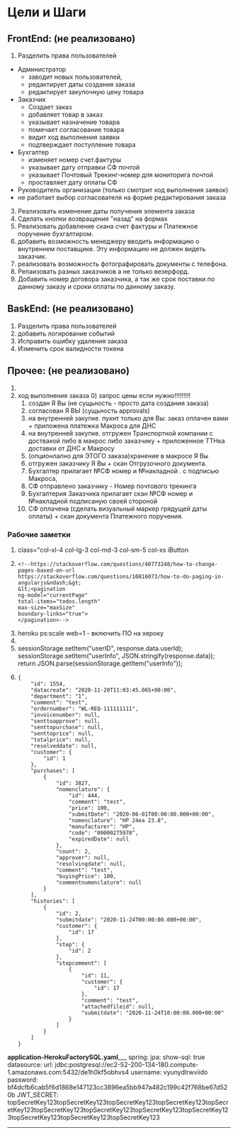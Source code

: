 # Цели и Шаги
## FrontEnd: (не реализовано)
1.  Разделить права пользователей
 - Администратор 
    - заводит новых пользователей, 
    - редактирует даты создания заказа
    - редактирует закупочную цену товара
 - Заказчик
    - Создает заказ
    - добавляет товар в заказ
    - указывает назначение товара
    - помечает согласование товара
    - видит ход выполнения заявки
    - подтверждает поступление товара
 - Бухгалтер
    - изменяет номер счет.фактуры
    - указывает дату отправки СФ почтой 
    - указывает Почтовый Трекинг-номер для мониторига почтой
    - проставляет дату оплаты СФ 
 - Руководитель организации (только смотрит ход выполнения заявок)
 - не работает выбор согласователя на форме редактирования заказа

3. Реализовать изменение даты получения элемента заказа
4. Сделать кнопки возвращения "назад" на формах
5. Реализовать добавление скана счет фактуры и Платежное поручение бухгалтиром. 
6. добавить возможность менеджеру вводить информацию о внутреннем поставщике. Эту информацию не должен видеть заказчик.
7. реализовать возможность фотографировать документы с телефона.
8. Релаизовать разных заказчиков а не только везерфорд.
9. Добавить номер договора заказчика, а так же срок поставки по данному заказу и сроки оплаты по данному заказу.

## BaskEnd: (не реализовано)
1. Разделить права пользователей
2. добавить логирование событий 
3. Исправить ошибку удаления заказа
4. Изменить срок валидности токена
 
## Прочее: (не реализовано)
1. 
2. ход выполнения заказа
   0) запрос цены если нужно!!!!!!!!!
   1) создан Я Вы (не сущьность - просто дата создания заказа)
   2) согласован Я ВЫ (cущьность approvals)
   3) на внутренней закупке. пукнт только для Вы: заказ оплачен вами + приложена платежка Макроса для ДНС 
   3) на внутренней закупке. отгружен Транспортной компании с доствакой либо в макрос либо заказчику + приложенное ТТНка доставки от ДНС к Макросу  
   4) (опционлално для ЭТОГО заказа)хранение в макросе Я Вы
   5) отгружен заказчику Я Вы + скан Отгрузочного документа. 
   6) Бухгалтер прилагает №СФ номер и №накладной . с подписью Макроса, 
   7) СФ отправлено заказчику - Номер почтового трекинга
   8) Бухгалтерия Заказчика прилагает скан №СФ номер и №накладной  подписаную своей стороной
   9) СФ оплачена (сделать визуальный маркер грядущей даты оплаты) + скан документа Платежного поручения.


### Рабочие заметки 
1. class="col-xl-4 col-lg-3 col-md-3 col-sm-5 col-xs iButton
2.     <!--https://stackoverflow.com/questions/40773248/how-to-change-pages-based-on-url
       https://stackoverflow.com/questions/10816073/how-to-do-paging-in-angularjs&ndash;&gt;
       &lt;<pagination
       ng-model="currentPage"
       total-items="todos.length"
       max-size="maxSize"
       boundary-links="true">
       </pagination>-->
3. heroku ps:scale web=1 - включить ПО на хероку
4. <div ng-include="'invoice/invoiceEdit.html'"></div>
5.  sessionStorage.setItem("userID", response.data.userId);
    sessionStorage.setItem("userInfo", JSON.stringify(response.data));
    return JSON.parse(sessionStorage.getItem("userInfo"));
6.     {
           "id": 1554,
           "datacreate": "2020-11-20T11:03:45.065+00:00",
           "department": "1",
           "comment": "test",
           "ordernumber": "WL-REQ-111111111",
           "invoicenumber": null,
           "senttoapprove": null,
           "senttopurchase": null,
           "senttoprice": null,
           "totalprice": null,
           "resolveddate": null,
           "customer": {
               "id": 1
           },
           "purchases": [
               {
                   "id": 3827,
                   "nomenclature": {
                       "id": 444,
                       "comment": "test",
                       "price": 100,
                       "submitDate": "2020-06-01T00:00:00.000+00:00",
                       "nomenclature": "HP 24ea 23.8",
                       "manufacturer": "HP",
                       "code": "00000275978",
                       "expiredDate": null
                   },
                   "count": 2,
                   "approver": null,
                   "resolvingdate": null,
                   "comment": "test",
                   "buyingPrice": 100,
                   "commentnumenclature": null
               }
           ],
           "histories": [
               {
                   "id": 2,
                   "submitdate": "2020-11-24T00:00:00.000+00:00",
                   "customer": {
                       "id": 17
                   },
                   "step": {
                       "id": 2
                   },
                   "stepcomment": [
                       {
                           "id": 11,
                           "customer": {
                               "id": 17
                           },
                           "comment": "test",
                           "attachedfileid": null,
                           "submitdate": "2020-11-24T10:00:00.000+00:00"
                       }
                   ]
               }
           ]
       }

________application-HerokuFactorySQL.yaml___________
spring:
jpa:
show-sql: true
datasource:
url: jdbc:postgresql://ec2-52-200-134-180.compute-1.amazonaws.com:5432/de1h0kf5obhvs4
username: vyunydlrwviido
password: bf4dcfb6cab5f6d1868e147123cc3896ea5bb947a482c199c42f768be67d520b
JWT_SECRET: topSecretKey123topSecretKey123topSecretKey123topSecretKey123topSecretKey123topSecretKey123topSecretKey123topSecretKey123topSecretKey123topSecretKey123topSecretKey123topSecretKey123
___________________